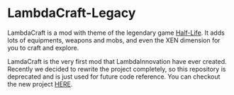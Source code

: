 LambdaCraft-Legacy
===

LambdaCraft is a mod with theme of the legendary game [Half-Life](https://en.wikipedia.org/wiki/Half-life). It adds lots of equipments, weapons and mobs, and even the XEN dimension for you to craft and explore.

LamdaCraft is the very first mod that LambdaInnovation have ever created. Recently we decided to rewrite the project completely, so this repository is deprecated and is just used for future code reference. You can checkout the new project [HERE](https://github.com/LambdaInnovation/LambdaCraft).


